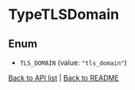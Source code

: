 # TypeTLSDomain

## Enum


* `TLS_DOMAIN` (value: `"tls_domain"`)


[Back to API list](../README.md#documentation-for-api-endpoints) | [Back to README](../README.md)
